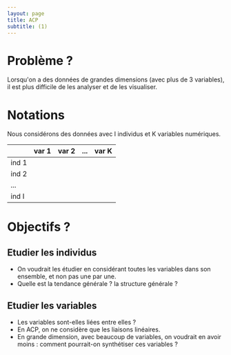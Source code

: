 ```yaml
---
layout: page
title: ACP
subtitle: (1)
---
```



# Problème ? 

Lorsqu'on a des données de grandes dimensions (avec plus de 3 variables), il est plus difficile de les analyser et de les visualiser. 


# Notations 

Nous considérons des données avec I individus et K variables numériques. 

| |var 1|var 2|...|var K|
|:----|:-----|:-----|:----|:----|
|ind 1|||||
|ind 2|||||
|...|||||
|ind I|||||


# Objectifs ?

## Etudier les individus

* On voudrait les étudier en considérant toutes les variables dans son ensemble, et non pas une par une. 
* Quelle est la tendance générale ? la structure générale ?  

## Etudier les variables

* Les variables sont-elles liées entre elles ? 
* En ACP, on ne considère que les liaisons linéaires. 
* En grande dimension, avec beaucoup de variables, on voudrait en avoir moins : comment pourrait-on synthétiser ces variables ? 
